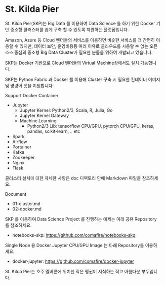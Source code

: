 # St. Kilda Pier

St. Kilda Pier(SKP)는 Big Data 를 이용하여 Data Science 를 하기 위한 Docker 기반 중소형 클러스터를 쉽게 구축 할 수 있도록 지원하는 플랫폼입니다.

Amazon, Azure 등 Cloud 벤더들의 서비스를 이용하면 비슷한 서비스를 더 간편히 이용할 수 있지만, 데이터 보안, 운영비용등 여러 이유로 클라우드를 사용할 수 없는 오픈소스 중심의 중소형 Big Data Cluster가 필요한 분들을 위하여 개발되고 있습니다.

SKP는 Docker 기반으로 Cloud 벤더들의 Virtual Machine상에서도 설치 가능합니다.

SKP는 Python Fabric 과 Docker 를 이용해 Cluster 구축 시 필요한 컨테이너 이미지 및 명령어 셋을 지원합니다.

Support Docker Container
* Jupyter
  * Jupyter Kernel: Python2/3, Scala, R, Julia, Go
  * Jupyter Kernel Gateway
  * Machine Learning
    * Python2/3 Lib: tensorflow CPU/GPU, pytorch CPU/GPU, keras, pandas, scikit-learn, .. etc
* Spark
* Airflow
* Portainer
* Kafka
* Zookeeper
* Nginx
* Flask

클러스터 설치에 대한 자세한 사항은 doc 디렉토리 안에 Markdown 파일을 참조하세요.

Document
* 01-cluster.md
* 02-docker.md

SKP 를 이용하여 Data Science Project 를 진행하는 예제는 아래 공유 Repository 를 참조하세요.

* notebooks-skp: https://github.com/comafire/notebooks-skp

Single Node 용 Docker Jupyter CPU/GPU Image 는 아래 Repository를 이용하세요.

* docker-jupyter: https://github.com/comafire/docker-jupyter


St. Kilda Pier는 호주 멜버른에 위치한 작은 펭귄이 서식하는 작고 아름다운 부두입니다.

